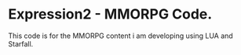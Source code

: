 # Expression2 - MMORPG Code.
This code is for the MMORPG content i am developing using LUA and Starfall.
